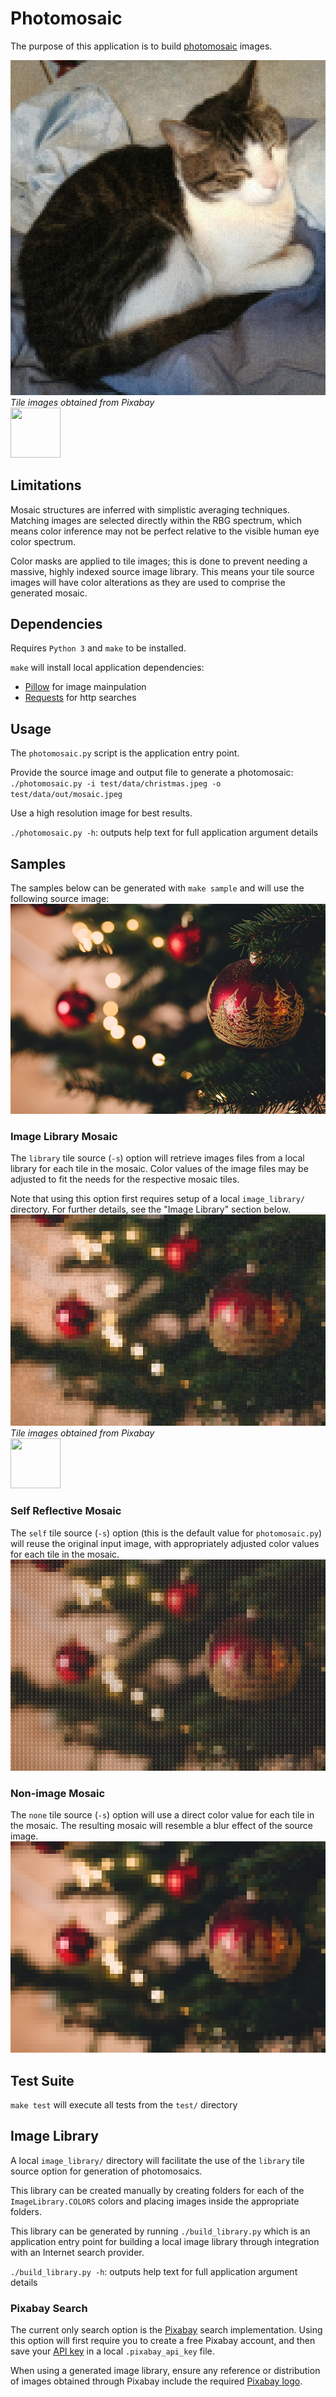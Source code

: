 # Photomosaic
The purpose of this application is to build [photomosaic](https://en.wikipedia.org/wiki/Photographic_mosaic) images.

![feature-image](readme/feature_mosaic.jpg)  
_Tile images obtained from Pixabay_  
<a href="https://pixabay.com/"><img src="https://pixabay.com/static/img/logo_square.svg" width="80" height="80"/></a>

## Limitations
Mosaic structures are inferred with simplistic averaging techniques. Matching images are selected directly within the RBG spectrum, which means color inference may not be perfect relative to the visible human eye color spectrum.

Color masks are applied to tile images; this is done to prevent needing a massive, highly indexed source image library. This means your tile source images will have color alterations as they are used to comprise the generated mosaic.

## Dependencies
Requires `Python 3` and `make` to be installed.

`make` will install local application dependencies:  
  * [Pillow](https://python-pillow.org/) for image mainpulation  
  * [Requests](https://2.python-requests.org/en/master/) for http searches

## Usage
The `photomosaic.py` script is the application entry point.

Provide the source image and output file to generate a photomosaic:  
`./photomosaic.py -i test/data/christmas.jpeg -o test/data/out/mosaic.jpeg`

Use a high resolution image for best results.

`./photomosaic.py -h`: outputs help text for full application argument details

## Samples
The samples below can be generated with `make sample` and will use the following source image:  
![source image](readme/source.jpg)

### Image Library Mosaic
The `library` tile source (`-s`) option will retrieve images files from a local library for each tile in the mosaic. Color values of the image files may be adjusted to fit the needs for the respective mosaic tiles.

Note that using this option first requires setup of a local `image_library/` directory. For further details, see the "Image Library" section below.  
![non-image mosaic](readme/mosaic_library_image.jpg)  
_Tile images obtained from Pixabay_  
<a href="https://pixabay.com/"><img src="https://pixabay.com/static/img/logo_square.svg" width="80" height="80"/></a>

### Self Reflective Mosaic
The `self` tile source (`-s`) option (this is the default value for `photomosaic.py`) will reuse the original input image, with appropriately adjusted color values for each tile in the mosaic.  
![non-image mosaic](readme/mosaic_reflective_image.jpg)

### Non-image Mosaic
The `none` tile source (`-s`) option will use a direct color value for each tile in the mosaic. The resulting mosaic will resemble a blur effect of the source image.  
![non-image mosaic](readme/mosaic_no_image.jpg)

## Test Suite
`make test` will execute all tests from the `test/` directory

## Image Library
A local `image_library/` directory will facilitate the use of the `library` tile source option for generation of photomosaics.

This library can be created manually by creating folders for each of the `ImageLibrary.COLORS` colors and placing images inside the appropriate folders.

This library can be generated by running `./build_library.py` which is an application entry point for building a local image library through integration with an Internet search provider.

`./build_library.py -h`: outputs help text for full application argument details

### Pixabay Search
The current only search option is the [Pixabay](https://pixabay.com) search implementation. Using this option will first require you to create a free Pixabay account, and then save your [API key](https://pixabay.com/api/docs/) in a local `.pixabay_api_key` file.

When using a generated image library, ensure any reference or distribution of images obtained through Pixabay include the required [Pixabay logo](https://pixabay.com/service/about/#goodies).
